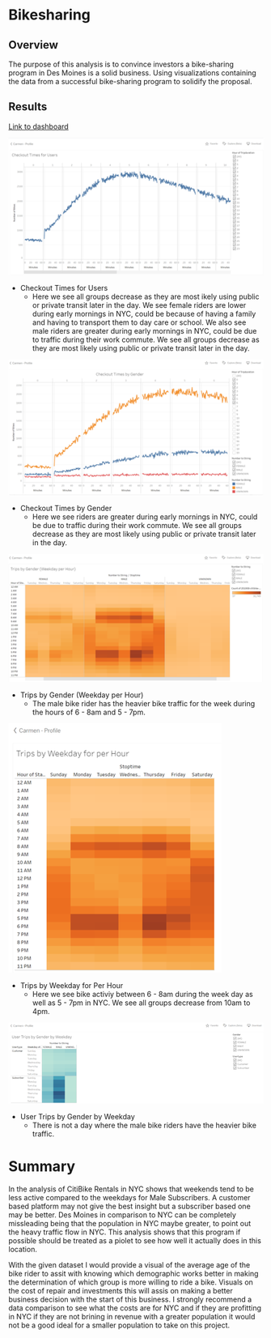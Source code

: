 # Bikesharing

## Overview 
The purpose of this analysis is to convince investors a bike-sharing program in Des Moines is a solid business. Using visualizations containing the data from a successful bike-sharing program to solidify the proposal.

## Results
[Link to dashboard](https://public.tableau.com/profile/carmen7359#!/vizhome/NYC_CitiBike_Challenge_16036756167460/Bikesharingisasolidbusiness)

![](https://github.com/Coachnmomof3/bikesharing_/blob/main/Images/Checkout%20Times%20for%20Users.png)
* Checkout Times for Users
    * Here we see all groups decrease as they are most 
ikely using public or private transit later in the day. We see female riders are lower during early mornings in NYC, could be because of having a family and having to transport them to day care or school. We also see male riders are greater during early mornings in NYC, could be due to traffic during their work commute. We see all groups decrease as they are most likely using public or private transit later in the day.

![](https://github.com/Coachnmomof3/bikesharing_/blob/main/Images/Checkout%20Times%20by%20Gender.png)
* Checkout Times by Gender
    * Here we see riders are greater during early mornings in
NYC, could be due to traffic during their work commute. We see all groups decrease as they are most likely using public or private transit later in the day.

![](https://github.com/Coachnmomof3/bikesharing_/blob/main/Images/Trips%20by%20Gender%20(Weekday%20per%20Hour).png)
* Trips by Gender (Weekday per Hour)
    * The male bike rider has the heavier bike traffic for the week during the hours of 6 - 8am and 5 - 7pm.

![](https://github.com/Coachnmomof3/bikesharing_/blob/main/Images/Trips%20by%20Weekday%20for%20Per%20Hour.png)
* Trips by Weekday for Per Hour
    * Here we see bike activiy between 6 - 8am during the week day as
well as 5 - 7pm in NYC. We see all groups decrease from 10am to 4pm.

![](https://github.com/Coachnmomof3/bikesharing_/blob/main/Images/User%20Trips%20by%20Gender%20by%20Weekday.png)
* User Trips by Gender by Weekday
    * There is not a day where the male bike riders have the heavier
bike traffic.

# Summary

In the analysis of CitiBike Rentals in NYC shows that weekends tend to be less active compared to the weekdays for Male Subscribers. A customer based platform may not give the best insight but a subscriber based one may be better. Des Moines in comparison to NYC can be completely missleading being that the population in NYC maybe greater, to point out the heavy traffic flow in NYC. This analysis shows that this program if possible should be treated as a piolet to see how well it actually does in this location.

With the given dataset I would provide a visual of the average age of the bike rider to assit with knowing which demographic works better in making the determination of which group is more willing to ride a bike.
Visuals on the cost of repair and investments this will assis on making a better business decision with the start of this business. I strongly recommend a data comparison to see what the costs are for NYC and if they are profitting in NYC if they are not brining in revenue with a greater population it would not be a good ideal for a smaller population to take on this project.
